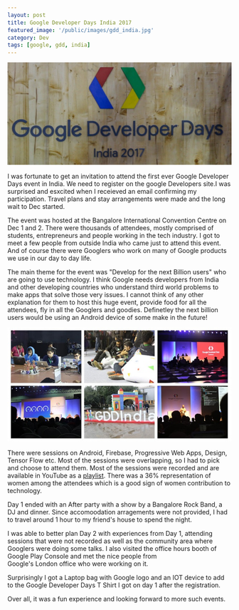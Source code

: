 ```yaml
---
layout: post
title: Google Developer Days India 2017
featured_image: '/public/images/gdd_india.jpg'
category: Dev
tags: [google, gdd, india]
--- 
```

![GDD India 2017](/public/images/gdd_india.jpg)

I was fortunate to get an invitation to attend the first ever Google Developer Days event in India. We need to register on the google Developers site.I was surprised and esxcited when I receieved an email confirming my participation. Travel plans and stay arrangements were made and the long wait to Dec started.

The event was hosted at the Bangalore International Convention Centre on Dec 1 and 2. There were thousands of attendees, mostly comprised of students, entrepreneurs and people working in the tech industry. I got to meet a few people from outside India who came just to attend this event. And of course there were Googlers who work on many of Google products we use in our day to day life.

The main theme for the event was "Develop for the next Billion users" who are going to use technology. I think Google needs 
developers from India and other developing countries who understand third world problems to make apps that solve those very issues. I cannot think  of any other explanation for them to host this huge event, provide food for all the attendees, fly in all the Googlers and goodies. Definetley the next billion users would be using an Android device of some make in the future!

![Views from GDD India 2017](/public/images/gdd_collage.jpg)

There were sessions on Android, Firebase, Progressive Web Apps, Design, Tensor Flow etc. Most of the sessions were overlapping, so I had
to pick and choose to attend them. Most of the sessions were recorded and are available in YouTube as a [playlist](https://www.youtube.com/playlist?list=PLlyCyjh2pUe_Xyqy9K6sBxwr0L8QaU7dq).
There was a 36% representation of women among the attendees which is a good sign of women contribution to technology.

Day 1 ended with an After party with a show by a Bangalore Rock Band, a DJ and dinner. Since accomoodation arragements were not provided,
I had to travel around 1 hour to my friend's house to spend the night.

I was able to better plan Day 2 with experiences from Day 1, attending sessions that were not recorded as well as the community area 
where Googlers were doing some talks. I also visited the office hours booth of Google Play Console and met the nice people from  
Google's London office who were working on it.

Surprisingly I got a Laptop bag with Google logo and an IOT device to add to the Google Developer Days T Shirt I got on day 1 after the registration.

Over all, it was a fun experience and looking forward to more such events.
